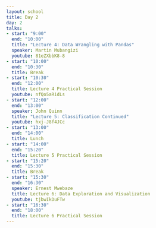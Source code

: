 ```yaml
---
layout: school
title: Day 2
day: 2
talks:
- start: "9:00"
  end: "10:00"
  title: "Lecture 4: Data Wrangling with Pandas"
  speaker: Martin Mubangizi
  youtube: 81eZXbbK8-8
- start: "10:00"
  end: "10:30"
  title: Break
- start: "10:30"
  end: "12:00"
  title: Lecture 4 Practical Session
  youtube: nfQo5aRidLs
- start: "12:00"
  end: "13:00"
  speaker: John Quinn
  title: "Lecture 5: Classification Continued"
  youtube: hxj-J8f4JCc
- start: "13:00"
  end: "14:00"
  title: Lunch
- start: "14:00"
  end: "15:20"
  title: Lecture 5 Practical Session
- start: "15:20"
  end: "15:30"
  title: Break
- start: "15:30"
  end: "16:30"
  speaker: Ernest Mwebaze
  title: Lecture 6: Data Exploration and Visualization
  youtube: tjbwIkDuFTw
- start: "16:30"
  end: "18:00"
  title: Lecture 6 Practical Session
---
```


